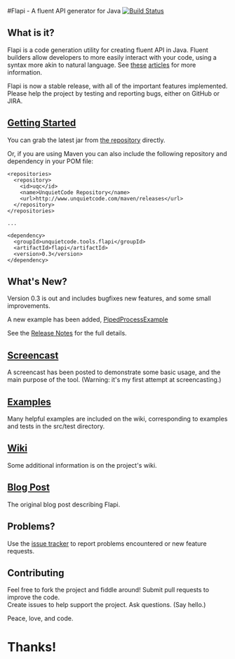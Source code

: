 #Flapi - A fluent API generator for Java
[![Build Status](https://travis-ci.org/UnquietCode/Flapi.png?branch=master)](https://travis-ci.org/UnquietCode/Flapi)

## What is it?
Flapi is a code generation utility for creating fluent API in Java.
Fluent builders allow developers to more easily interact with your code, using a syntax more akin to natural language.
See [these](http://www.unquietcode.com/blog/2011/programming/using-generics-to-build-fluent-apis-in-java)
[articles](http://martinfowler.com/bliki/FluentInterface.html) for more information.

Flapi is now a stable release, with all of the important features implemented. Please help the project
by testing and reporting bugs, either on GitHub or JIRA.

## [Getting Started](https://github.com/UnquietCode/Flapi/wiki/Getting-Started)
You can grab the latest jar from [the repository](https://github.com/UnquietCode/Flapi/tree/master/lib)
directly.

Or, if you are using Maven you can also include the following repository and dependency in your POM file:
```
<repositories>
  <repository>
    <id>uqc</id>
    <name>UnquietCode Repository</name>
    <url>http://www.unquietcode.com/maven/releases</url>
  </repository>
</repositories>

...

<dependency>
  <groupId>unquietcode.tools.flapi</groupId>
  <artifactId>flapi</artifactId>
  <version>0.3</version>
</dependency>
```

## What's New?
Version 0.3 is out and includes bugfixes new features, and some small improvements.

A new example has been added,
[PipedProcessExample](https://github.com/UnquietCode/Flapi/tree/master/src/test/java/unquietcode/tools/flapi/examples/pipes)

See the [Release Notes](https://github.com/UnquietCode/Flapi/wiki/v0_3) for the full details.

## [Screencast](https://vimeo.com/58855907)
A screencast has been posted to demonstrate some basic usage, and the main purpose of the tool.
(Warning: it's my first attempt at screencasting.)

## [Examples](https://github.com/UnquietCode/Flapi/wiki/Examples)
Many helpful examples are included on the wiki, corresponding to examples and tests in the src/test directory.

## [Wiki](https://github.com/UnquietCode/Flapi/wiki)
Some additional information is on the project's wiki.

## [Blog Post](http://www.unquietcode.com/blog/2012/software/introducing-flapi)
The original blog post describing Flapi.

## Problems?
Use the [issue tracker](https://github.com/UnquietCode/Flapi/issues) to report problems encountered or new
feature requests.

## Contributing
Feel free to fork the project and fiddle around! Submit pull requests to improve the code.  
Create issues to help support the project. Ask questions. (Say hello.)

Peace, love, and code.

# Thanks!

